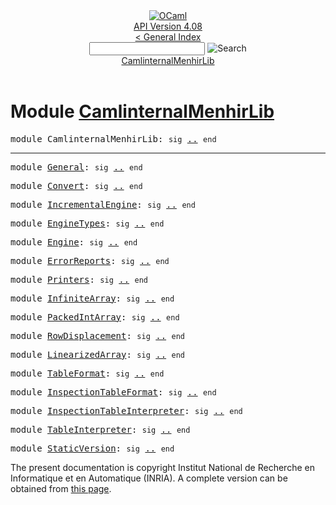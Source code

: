 <!-- ((! set title API !)) ((! set documentation !)) ((! set api !)) ((! set nobreadcrumb !)) -->
<div class="api"><header><nav class="toc brand"><a class="brand" href="https://ocaml.org/"><img src="colour-logo-gray.svg" class="svg" alt="OCaml"></a></nav><nav class="toc"><div class="toc_version"><a href="/docs" id="version-select">API Version 4.08</a></div><a href="index.html">&lt; General Index</a><div class="api_search"><input type="text" name="apisearch" id="api_search" oninput="mySearch(false);" onkeypress="this.oninput();" onclick="this.oninput();" onpaste="this.oninput();">
<img src="search_icon.svg" alt="Search" class="svg" onclick="mySearch(false)"></div>
<div id="search_results"></div><div class="toc_title"><a href="#top">CamlinternalMenhirLib</a></div><ul></ul></nav></header>

<h1>Module <a href="type_CamlinternalMenhirLib.html">CamlinternalMenhirLib</a></h1>

<pre><span id="MODULECamlinternalMenhirLib"><span class="keyword">module</span> CamlinternalMenhirLib</span>: <code class="code"><span class="keyword">sig</span></code> <a href="CamlinternalMenhirLib.html">..</a> <code class="code"><span class="keyword">end</span></code></pre><hr width="100%">

<pre><span id="MODULEGeneral"><span class="keyword">module</span> <a href="CamlinternalMenhirLib.General.html">General</a></span>: <code class="code"><span class="keyword">sig</span></code> <a href="CamlinternalMenhirLib.General.html">..</a> <code class="code"><span class="keyword">end</span></code></pre>
<pre><span id="MODULEConvert"><span class="keyword">module</span> <a href="CamlinternalMenhirLib.Convert.html">Convert</a></span>: <code class="code"><span class="keyword">sig</span></code> <a href="CamlinternalMenhirLib.Convert.html">..</a> <code class="code"><span class="keyword">end</span></code></pre>
<pre><span id="MODULEIncrementalEngine"><span class="keyword">module</span> <a href="CamlinternalMenhirLib.IncrementalEngine.html">IncrementalEngine</a></span>: <code class="code"><span class="keyword">sig</span></code> <a href="CamlinternalMenhirLib.IncrementalEngine.html">..</a> <code class="code"><span class="keyword">end</span></code></pre>
<pre><span id="MODULEEngineTypes"><span class="keyword">module</span> <a href="CamlinternalMenhirLib.EngineTypes.html">EngineTypes</a></span>: <code class="code"><span class="keyword">sig</span></code> <a href="CamlinternalMenhirLib.EngineTypes.html">..</a> <code class="code"><span class="keyword">end</span></code></pre>
<pre><span id="MODULEEngine"><span class="keyword">module</span> <a href="CamlinternalMenhirLib.Engine.html">Engine</a></span>: <code class="code"><span class="keyword">sig</span></code> <a href="CamlinternalMenhirLib.Engine.html">..</a> <code class="code"><span class="keyword">end</span></code></pre>
<pre><span id="MODULEErrorReports"><span class="keyword">module</span> <a href="CamlinternalMenhirLib.ErrorReports.html">ErrorReports</a></span>: <code class="code"><span class="keyword">sig</span></code> <a href="CamlinternalMenhirLib.ErrorReports.html">..</a> <code class="code"><span class="keyword">end</span></code></pre>
<pre><span id="MODULEPrinters"><span class="keyword">module</span> <a href="CamlinternalMenhirLib.Printers.html">Printers</a></span>: <code class="code"><span class="keyword">sig</span></code> <a href="CamlinternalMenhirLib.Printers.html">..</a> <code class="code"><span class="keyword">end</span></code></pre>
<pre><span id="MODULEInfiniteArray"><span class="keyword">module</span> <a href="CamlinternalMenhirLib.InfiniteArray.html">InfiniteArray</a></span>: <code class="code"><span class="keyword">sig</span></code> <a href="CamlinternalMenhirLib.InfiniteArray.html">..</a> <code class="code"><span class="keyword">end</span></code></pre>
<pre><span id="MODULEPackedIntArray"><span class="keyword">module</span> <a href="CamlinternalMenhirLib.PackedIntArray.html">PackedIntArray</a></span>: <code class="code"><span class="keyword">sig</span></code> <a href="CamlinternalMenhirLib.PackedIntArray.html">..</a> <code class="code"><span class="keyword">end</span></code></pre>
<pre><span id="MODULERowDisplacement"><span class="keyword">module</span> <a href="CamlinternalMenhirLib.RowDisplacement.html">RowDisplacement</a></span>: <code class="code"><span class="keyword">sig</span></code> <a href="CamlinternalMenhirLib.RowDisplacement.html">..</a> <code class="code"><span class="keyword">end</span></code></pre>
<pre><span id="MODULELinearizedArray"><span class="keyword">module</span> <a href="CamlinternalMenhirLib.LinearizedArray.html">LinearizedArray</a></span>: <code class="code"><span class="keyword">sig</span></code> <a href="CamlinternalMenhirLib.LinearizedArray.html">..</a> <code class="code"><span class="keyword">end</span></code></pre>
<pre><span id="MODULETableFormat"><span class="keyword">module</span> <a href="CamlinternalMenhirLib.TableFormat.html">TableFormat</a></span>: <code class="code"><span class="keyword">sig</span></code> <a href="CamlinternalMenhirLib.TableFormat.html">..</a> <code class="code"><span class="keyword">end</span></code></pre>
<pre><span id="MODULEInspectionTableFormat"><span class="keyword">module</span> <a href="CamlinternalMenhirLib.InspectionTableFormat.html">InspectionTableFormat</a></span>: <code class="code"><span class="keyword">sig</span></code> <a href="CamlinternalMenhirLib.InspectionTableFormat.html">..</a> <code class="code"><span class="keyword">end</span></code></pre>
<pre><span id="MODULEInspectionTableInterpreter"><span class="keyword">module</span> <a href="CamlinternalMenhirLib.InspectionTableInterpreter.html">InspectionTableInterpreter</a></span>: <code class="code"><span class="keyword">sig</span></code> <a href="CamlinternalMenhirLib.InspectionTableInterpreter.html">..</a> <code class="code"><span class="keyword">end</span></code></pre>
<pre><span id="MODULETableInterpreter"><span class="keyword">module</span> <a href="CamlinternalMenhirLib.TableInterpreter.html">TableInterpreter</a></span>: <code class="code"><span class="keyword">sig</span></code> <a href="CamlinternalMenhirLib.TableInterpreter.html">..</a> <code class="code"><span class="keyword">end</span></code></pre>
<pre><span id="MODULEStaticVersion"><span class="keyword">module</span> <a href="CamlinternalMenhirLib.StaticVersion.html">StaticVersion</a></span>: <code class="code"><span class="keyword">sig</span></code> <a href="CamlinternalMenhirLib.StaticVersion.html">..</a> <code class="code"><span class="keyword">end</span></code></pre>
<div class="copyright">The present documentation is copyright Institut National de Recherche en Informatique et en Automatique (INRIA). A complete version can be obtained from <a href="http://caml.inria.fr/pub/docs/manual-ocaml/">this page</a>.</div></div>